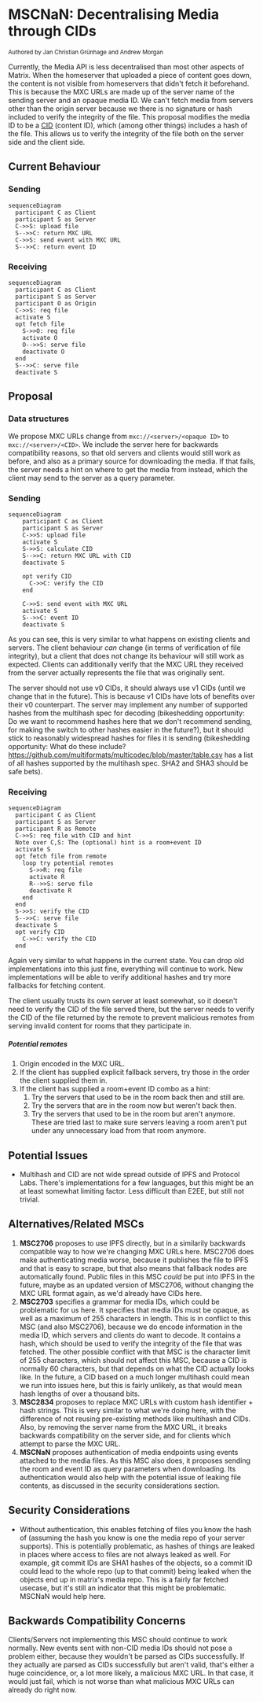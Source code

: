 # MSCNaN: Decentralising Media through CIDs
<sup>Authored by Jan Christian Grünhage and Andrew Morgan</sup>

Currently, the Media API is less decentralised than most other aspects of
Matrix. When the homeserver that uploaded a piece of content goes down, the
content is not visible from homeservers that didn't fetch it beforehand. This is
because the MXC URLs are made up of the server name of the sending server and an
opaque media ID. We can't fetch media from servers other than the origin server
because we there is no signature or hash included to verify the integrity of the
file. This proposal modifies the media ID to be a
[CID](https:/github.com/multiformats/cid) (content ID), which (among other
things) includes a hash of the file. This allows us to verify the integrity of
the file both on the server side and the client side.

## Current Behaviour
### Sending
```mermaid
sequenceDiagram
  participant C as Client
  participant S as Server
  C->>S: upload file
  S-->>C: return MXC URL
  C->>S: send event with MXC URL
  S-->>C: return event ID
```

### Receiving
```mermaid
sequenceDiagram
  participant C as Client
  participant S as Server
  participant O as Origin
  C->>S: req file
  activate S
  opt fetch file
    S->>O: req file
    activate O
    O-->>S: serve file
    deactivate O
  end
  S-->>C: serve file
  deactivate S
```

## Proposal
### Data structures
We propose MXC URLs change from `mxc://<server>/<opaque ID>` to
`mxc://<server>/<CID>`. We include the server here for backwards compatibility
reasons, so that old servers and clients would still work as before, and also as
a primary source for downloading the media. If that fails, the server needs a
hint on where to get the media from instead, which the client may send to the
server as a query parameter.

### Sending
```mermaid
sequenceDiagram
    participant C as Client
    participant S as Server
    C->>S: upload file
    activate S
    S->>S: calculate CID
    S-->>C: return MXC URL with CID
    deactivate S

    opt verify CID
      C->>C: verify the CID
    end

    C->>S: send event with MXC URL
    activate S
    S-->>C: event ID
    deactivate S
```

As you can see, this is very similar to what happens on existing clients and
servers. The client behaviour *can* change (in terms of verification of file
integrity), but a client that does not change its behaviour will still work as
expected. Clients can additionally verify that the MXC URL they received from
the server actually represents the file that was originally sent.

The server should not use v0 CIDs, it should always use v1 CIDs (until we change
that in the future). This is because v1 CIDs have lots of benefits over their v0
counterpart. The server may implement any number of supported hashes from the
multihash spec for decoding (bikeshedding opportunity: Do we want to recommend
hashes here that we don't recommend sending, for making the switch to other
hashes easier in the future?), but it should stick to reasonably widespread
hashes for files it is sending (bikeshedding opportunity: What do these include?
https://github.com/multiformats/multicodec/blob/master/table.csv has a list of
all hashes supported by the multihash spec. SHA2 and SHA3 should be safe bets).

### Receiving
```mermaid
sequenceDiagram
  participant C as Client
  participant S as Server
  participant R as Remote
  C->>S: req file with CID and hint
  Note over C,S: The (optional) hint is a room+event ID
  activate S
  opt fetch file from remote
    loop try potential remotes
      S->>R: req file
      activate R
      R-->>S: serve file
      deactivate R
    end
  end
  S->>S: verify the CID
  S-->>C: serve file
  deactivate S
  opt verify CID
    C->>C: verify the CID
  end
```

Again very similar to what happens in the current state. You can drop old
implementations into this just fine, everything will continue to work.  New
implementations will be able to verify additional hashes and try more fallbacks
for fetching content.

The client usually trusts its own server at least somewhat, so it doesn't need
to verify the CID of the file served there, but the server needs to verify the
CID of the file returned by the remote to prevent malicious remotes from serving
invalid content for rooms that they participate in.

##### Potential remotes
1. Origin encoded in the MXC URL.
2. If the client has supplied explicit fallback servers, try those in the order
   the client supplied them in.
3. If the client has supplied a room+event ID combo as a hint:
	1. Try the servers that used to be in the room back then and still are.
	2. Try the servers that are in the room now but weren't back then.
	3. Try the servers that used to be in the room but aren't anymore. These are
	   tried last to make sure servers leaving a room aren't put under any
	   unnecessary load from that room anymore.

## Potential Issues
 - Multihash and CID are not wide spread outside of IPFS and Protocol Labs.
   There's implementations for a few languages, but this might be an at least
   somewhat limiting factor. Less difficult than E2EE, but still not trivial.

## Alternatives/Related MSCs
1. **MSC2706** proposes to use IPFS directly, but in a similarily backwards
   compatible way to how we're changing MXC URLs here. MSC2706 does make
   authenticating media worse, because it publishes the file to IPFS and that is
   easy to scrape, but that also means that fallback nodes are automatically
   found. Public files in this MSC *could* be put into IPFS in the future, maybe
   as an updated version of MSC2706, without changing the MXC URL format again,
   as we'd already have CIDs here.
1. **MSC2703** specifies a grammar for media IDs, which could be problematic for
   us here. It specifies that media IDs must be opaque, as well as a maximum of
   255 characters in length. This is in conflict to this MSC (and also MSC2706),
   because we do encode information in the media ID, which servers and clients
   do want to decode. It contains a hash, which should be used to verify the
   integrity of the file that was fetched. The other possible conflict with that
   MSC is the character limit of 255 characters, which should not affect this
   MSC, because a CID is normally 60 characters, but that depends on what the
   CID actually looks like. In the future, a CID based on a much longer
   multihash could mean we run into issues here, but this is fairly unlikely, as
   that would mean hash lengths of over a thousand bits.
1. **MSC2834** proposes to replace MXC URLs with custom hash identifier + hash
   strings. This is very similar to what we're doing here, with the difference
   of not reusing pre-existing methods like multihash and CIDs. Also, by
   removing the server name from the MXC URL, it breaks backwards compatibility
   on the server side, and for clients which attempt to parse the MXC URL.
1. **MSCNaN** proposes authentication of media endpoints using events attached
   to the media files. As this MSC also does, it proposes sending the room and
   event ID as query parameters when downloading. Its authentication would also
   help with the potential issue of leaking file contents, as discussed in the
   security considerations section.

## Security Considerations
 - Without authentication, this enables fetching of files you know the hash of
   (assuming the hash you know is one the media repo of your server supports).
   This is potentially problematic, as hashes of things are leaked in places
   where access to files are not always leaked as well. For example, git commit
   IDs are SHA1 hashes of the objects, so a commit ID could lead to the whole
   repo (up to that commit) being leaked when the objects end up in matrix's
   media repo. This is a fairly far fetched usecase, but it's still an indicator
   that this might be problematic.  MSCNaN would help here.

## Backwards Compatibility Concerns
Clients/Servers not implementing this MSC should continue to work normally. New
events sent with non-CID media IDs should not pose a problem either, because
they wouldn't be parsed as CIDs successfully. If they actually are parsed as
CIDs successfully but aren't valid, that's either a huge coincidence, or, a lot
more likely, a malicious MXC URL. In that case, it would just fail, which is not
worse than what malicious MXC URLs can already do right now.
